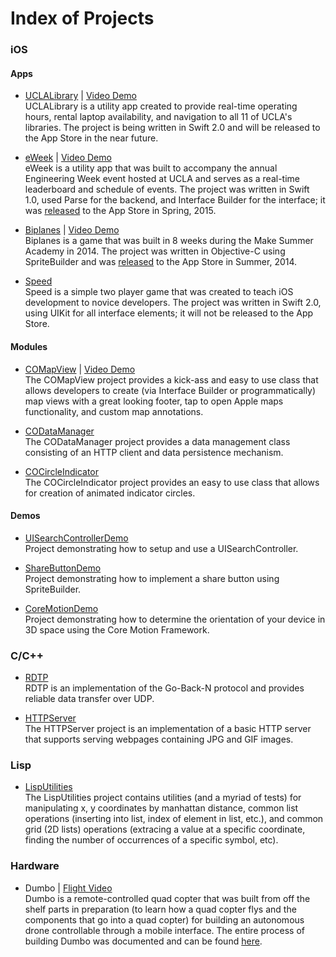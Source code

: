 # Index of Projects  

### iOS

#### Apps
* [UCLALibrary](https://github.com/orcudy/UCLALibrary) | [Video Demo](https://vimeo.com/album/3693502/video/148405704)  
UCLALibrary is a utility app created to provide real-time operating hours, rental laptop availability, and navigation to all 11 of UCLA's libraries. The project is being written in Swift 2.0 and will be released to the App Store in the near future.

* [eWeek](https://github.com/orcudy/eWeek) | [Video Demo](https://vimeo.com/album/3693502/video/148404888)  
eWeek is a utility app that was built to accompany the annual Engineering Week event hosted at UCLA and serves as a real-time leaderboard and schedule of events. The project was written in Swift 1.0, used Parse for the backend, and Interface Builder for the interface; it was [released](https://itunes.apple.com/WebObjects/MZStore.woa/wa/viewSoftware?id=981637936&mt=8) to the App Store in Spring, 2015.

* [Biplanes](https://github.com/orcudy/Biplanes) | [Video Demo](https://vimeo.com/album/3693502/video/103840072)  
Biplanes is a game that was built in 8 weeks during the Make Summer Academy in 2014. The project was written in Objective-C using SpriteBuilder and was [released](https://itunes.apple.com/us/app/biplanes!/id904104087?ls=1&mt=8!)  to the App Store in Summer, 2014.

* [Speed](https://github.com/orcudy/Speed)  
Speed is a simple two player game that was created to teach iOS development to novice developers. The project was written in Swift 2.0, using UIKit for all interface elements; it will not be released to the App Store.

#### Modules

* [COMapView](https://github.com/orcudy/COMapView) | [Video Demo](https://vimeo.com/album/3693502/video/148405026)  
The COMapView project provides a kick-ass and easy to use class that allows developers to create (via Interface Builder or programmatically) map views with a great looking footer, tap to open Apple maps functionality, and custom map annotations.

* [CODataManager](https://github.com/orcudy/CODataManager)  
The CODataManager project provides a data management class consisting of an HTTP client and data persistence mechanism.

* [COCircleIndicator](https://github.com/orcudy/COCircleIndicator)  
The COCircleIndicator project provides an easy to use class that allows for creation of animated indicator circles.

#### Demos

* [UISearchControllerDemo](https://github.com/orcudy/UISearchControllerDemo)  
Project demonstrating how to setup and use a UISearchController.

* [ShareButtonDemo](https://github.com/orcudy/ShareButtonDemo)  
Project demonstrating how to implement a share button using SpriteBuilder.

* [CoreMotionDemo](https://github.com/orcudy/CoreMotionDemo)  
Project demonstrating how to determine the orientation of your device in 3D space using the Core Motion Framework.

### C/C++

* [RDTP](https://github.com/orcudy/RDTP)  
RDTP is an implementation of the Go-Back-N protocol and provides reliable data transfer over UDP.  

* [HTTPServer](https://github.com/orcudy/HTTPServer)  
The HTTPServer project is an implementation of a basic HTTP server that supports serving webpages containing JPG and GIF images.

### Lisp

* [LispUtilities](https://github.com/orcudy/LispUtilities)  
The LispUtilities project contains utilities (and a myriad of tests) for manipulating x, y coordinates by manhattan distance, common list operations (inserting into list, index of element in list, etc.), and common grid (2D lists) operations (extracing a value at a specific coordinate, finding the number of occurrences of a specific symbol, etc).

### Hardware
* Dumbo | [Flight Video](https://vimeo.com/album/3693518/video/147213131)  
Dumbo is a remote-controlled quad copter that was built from off the shelf parts in preparation (to learn how a quad copter flys and the components that go into a quad copter) for building an autonomous drone controllable through a mobile interface. The entire process of building Dumbo was documented and can be found [here](https://medium.com/@orcudy/the-journey-begins-ee7f7fdcb160#.2vsc9osta).

